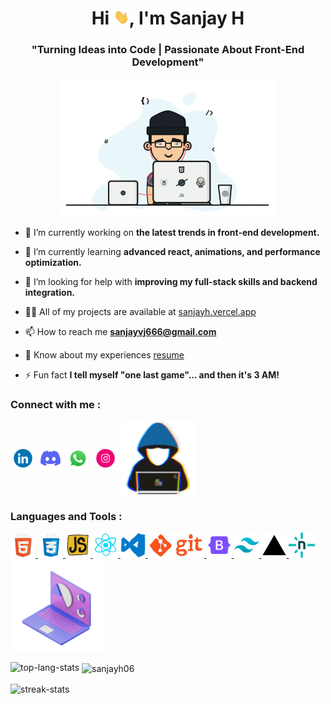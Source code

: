 <h1 align="center">Hi <img src="./gifs/wave.gif" width="25px">, I'm Sanjay H</h1>
<h3 align="center">"Turning Ideas into Code | Passionate About Front-End Development"</h3>

<div align="center">
<img src="./gifs/user4.gif" width="350">
</div>

- 🔭 I’m currently working on **the latest trends in front-end development.**

- 🌱 I’m currently learning **advanced react, animations, and performance optimization.**

- 🤝 I’m looking for help with **improving my full-stack skills and backend integration.**

- 👨‍💻 All of my projects are available at [sanjayh.vercel.app](https://sanjayh.vercel.app/)

- 📫 How to reach me **sanjayvj666@gmail.com**

- 📄 Know about my experiences [resume](https://github.com/sanjayh06/sanjayh06/raw/main/gifs/SanjayH_Resume.pdf)

- ⚡ Fun fact **I tell myself "one last game"… and then it's 3 AM!**

<h3 align="left">Connect with me :</h3>
<p align="left">
<a href="https://www.linkedin.com/in/sanjayh06" target="blank"><img align="center" src="./gifs/linkedin.gif" alt="linkedin" height="40" width="40" /></a>
<a href="https://twitter.com/sanjay_vj7" target="blank"><img align="center" src="./gifs/discord.gif" alt="discord" height="40" width="40" /></a>
<a href="https://wa.link/3oknj0" target="blank"><img align="center" src="./gifs/whatsapp.gif" alt="whatsapp" height="40" width="40" /></a>
<a href="https://www.instagram.com/sanjay.vijay.587" target="blank"><img align="center" src="./gifs/insta.gif" alt="insta" height="40" width="40" /></a>
<img align="center" src="./gifs/user2.gif" alt="sanjayh06" height="120" width="120" /></a>
</p>

<h3 align="left">Languages and Tools :</h3>
<p align="left"> <a href="https://developer.mozilla.org/en-US/docs/Web/HTML" target="_blank" rel="noreferrer"> <img src="./gifs/html.gif" alt="html" width="40" height="40"/> </a> <a href="https://developer.mozilla.org/en-US/docs/Web/CSS" target="_blank" rel="noreferrer"> <img src="./gifs/css.gif" alt="css" width="40" height="40"/> </a> <a href="https://developer.mozilla.org/en-US/docs/Web/JavaScript" target="_blank" rel="noreferrer"> <img src="./gifs/js.gif" alt="js" width="40" height="40"/> </a> <a href="https://react.dev/" target="_blank" rel="noreferrer"> <img src="./gifs/react.gif" alt="react" width="40" height="40"/> </a> <a href="https://code.visualstudio.com/" target="_blank" rel="noreferrer"> <img src="./gifs/vscode.gif" alt="vscode" width="40" height="40"/> </a> <a href="https://git-scm.com/" target="_blank" rel="noreferrer"> <img src="./gifs/git.gif" alt="git" width="90" height="40"/> </a> <a href="https://getbootstrap.com/" target="_blank" rel="noreferrer"> <img src="./gifs/bootstrap.png" alt="bootstrap" width="40" height="40"/> </a> <a href="https://tailwindcss.com/" target="_blank" rel="noreferrer"> <img src="./gifs/tailwind-css.png" alt="tailwind" width="40" height="40"/> </a> <a href="https://vercel.com/home" target="_blank" rel="noreferrer"> <img src="./gifs/vercel.png" alt="vercel" width="40" height="40"/> </a> <a href="https://www.netlify.com/" target="_blank" rel="noreferrer"> <img src="./gifs/netlify.png" alt="netlify" width="42" height="40"/> </a> <img align="center" src="./gifs/skills.gif" height="150" width="150"> </p> 

<p><img align="left" src="https://github-readme-stats.vercel.app/api/top-langs?username=sanjayh06&show_icons=true&locale=en&layout=compact&theme=prussian" alt="top-lang-stats" /></p>

<p>&nbsp;<img align="center" src="https://github-readme-stats.vercel.app/api?username=sanjayh06&show_icons=true&locale=en&theme=prussian" alt="sanjayh06" /></p>

<p><img align="center" src="https://github-readme-streak-stats.herokuapp.com/?user=sanjayh06&theme=prussian" alt="streak-stats" /></p>
